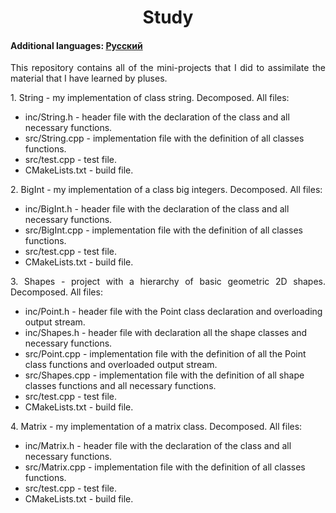 <h1 align="center">Study</h1>
<h4>Additional languages: <a href="https://github.com/AlferovKirill/Study/blob/main/README.RU.md">Русский</a></h4>

<p align="justify">This repository contains all of the mini-projects that I did to assimilate the material that I have learned by pluses.</p>

<p align="justify">1. String - my implementation of class string. Decomposed. All files:</p>
<ul>
  <li>inc/String.h - header file with the declaration of the class and all necessary functions.</li>
  <li>src/String.cpp - implementation file with the definition of all classes functions.</li>
  <li>src/test.cpp - test file.</li>
  <li>CMakeLists.txt - build file.</li>
</ul>

<p align="justify">2. BigInt - my implementation of a class big integers. Decomposed. All files:</p>
<ul>
  <li>inc/BigInt.h - header file with the declaration of the class and all necessary functions.</li>
  <li>src/BigInt.cpp - implementation file with the definition of all classes functions.</li>
  <li>src/test.cpp - test file.</li>
  <li>CMakeLists.txt - build file.</li>
</ul>

<p align="justify">3. Shapes - project with a hierarchy of basic geometric 2D shapes. Decomposed. All files:</p>
<ul>
  <li>inc/Point.h - header file with the Point class declaration and overloading output stream.</li>
  <li>inc/Shapes.h - header file with declaration all the shape classes and necessary functions.</li>
  <li>src/Point.cpp - implementation file with the definition of all the Point class functions and overloaded output stream.</li>
  <li>src/Shapes.cpp - implementation file with the definition of all shape classes functions and all necessary functions.</li>
  <li>src/test.cpp - test file.</li>
  <li>CMakeLists.txt - build file.</li>
</ul>

<p align="justify">4. Matrix - my implementation of a matrix class. Decomposed. All files:</p>
<ul>
  <li>inc/Matrix.h - header file with the declaration of the class and all necessary functions.</li>
  <li>src/Matrix.cpp - implementation file with the definition of all classes functions.</li>
  <li>src/test.cpp - test file.</li>
  <li>CMakeLists.txt - build file.</li>
</ul>
